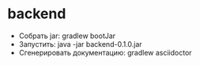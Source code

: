 # backend

* Собрать jar: gradlew bootJar
* Запустить: java -jar backend-0.1.0.jar
* Сгенерировать документацию: gradlew asciidoctor
